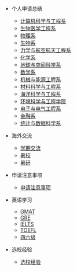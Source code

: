 - 个人申请总结

  - [计算机科学与工程系](个人申请总结/计算机科学与工程系/README.md)
  - [生物医学工程系](个人申请总结/生物医学工程系/README.md)
  - [物理系](个人申请总结/物理系/README.md)
  - [生物系](个人申请总结/生物系/README.md)
  - [力学与航空航天工程系](个人申请总结/力学与航空航天工程系/README.md)
  - [化学系](个人申请总结/化学系/README.md)
  - [地球与空间科学系](个人申请总结/地球与空间科学系/README.md)
  - [数学系](个人申请总结/数学系/README.md)
  - [机械与能源工程系](个人申请总结/机械与能源工程系/README.md)
  - [材料科学与工程系](个人申请总结/材料科学与工程系/README.md)
  - [海洋科学与工程系](个人申请总结/海洋科学与工程系/README.md)
  - [环境科学与工程学院](个人申请总结/环境科学与工程学院/README.md)
  - [电子与电气工程系](个人申请总结/电子与电气工程系/README.md)
  - [金融系](个人申请总结/金融系/README.md)
  - [统计与数据科学系](个人申请总结/统计与数据科学系/README.md)

<!-- - 国内申请

  - [保研](国内申请/保研/README.md)
  - [直博](国内申请/直博/README.md)
  - [考研](国内申请/考研/README.md) -->

- 海外交流

  - [学期交流](海外交流/学期交流/README.md)
  - [暑校](海外交流/暑校/README.md)
  - [暑研](海外交流/暑研/README.md)

- 申请注意事项

  - [申请注意事项](申请注意事项/README.md)

- 英语学习

  - [GMAT](英语学习/GMAT/README.md)
  - [GRE](英语学习/GRE/README.md)
  - [IELTS](英语学习/IELTS/README.md)
  - [TOEFL](英语学习/TOEFL/README.md)
  - [四六级](英语学习/四六级/README.md)

- 选校经验

  - [选校经验](选校经验/README.md)

